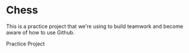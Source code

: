 # Chess

This is a practice project that we're using to build teamwork and become aware of how to use Github.

Practice Project
